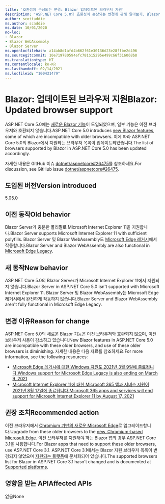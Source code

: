 ```yaml
---
title: '호환성이 손상되는 변경: Blazor 업데이트된 브라우저 지원'
description: 'ASP.NET Core 5.0의 호환성이 손상되는 변경에 관해 알아보기. Blazor: 업데이트된 브라우저 지원'
author: scottaddie
ms.author: scaddie
ms.date: 10/01/2020
no-loc:
- Blazor
- Blazor WebAssembly
- Blazor Server
ms.openlocfilehash: a14ab8d1afd4b662f61e30136d23e28ffbe2d496
ms.sourcegitcommit: 10e719780594efc781b15295e499c66f316068b8
ms.translationtype: HT
ms.contentlocale: ko-KR
ms.lasthandoff: 02/14/2021
ms.locfileid: "100431479"
---
```

# <a name="blazor-updated-browser-support"></a><span data-ttu-id="40526-103">Blazor: 업데이트된 브라우저 지원</span><span class="sxs-lookup"><span data-stu-id="40526-103">Blazor: Updated browser support</span></span>

<span data-ttu-id="40526-104">ASP.NET Core 5.0에는 [새로운 Blazor 기능](https://github.com/dotnet/aspnetcore/issues/21514)이 도입되었으며, 일부 기능은 이전 브라우저와 호환되지 않습니다.</span><span class="sxs-lookup"><span data-stu-id="40526-104">ASP.NET Core 5.0 introduces [new Blazor features](https://github.com/dotnet/aspnetcore/issues/21514), some of which are incompatible with older browsers.</span></span> <span data-ttu-id="40526-105">이에 따라 ASP.NET Core 5.0의 Blazor에서 지원되는 브라우저 목록이 업데이트되었습니다.</span><span class="sxs-lookup"><span data-stu-id="40526-105">The list of browsers supported by Blazor in ASP.NET Core 5.0 has been updated accordingly.</span></span>

<span data-ttu-id="40526-106">자세한 내용은 GitHub 이슈 [dotnet/aspnetcore#26475](https://github.com/dotnet/aspnetcore/issues/26475)를 참조하세요.</span><span class="sxs-lookup"><span data-stu-id="40526-106">For discussion, see GitHub issue [dotnet/aspnetcore#26475](https://github.com/dotnet/aspnetcore/issues/26475).</span></span>

## <a name="version-introduced"></a><span data-ttu-id="40526-107">도입된 버전</span><span class="sxs-lookup"><span data-stu-id="40526-107">Version introduced</span></span>

<span data-ttu-id="40526-108">5.0</span><span class="sxs-lookup"><span data-stu-id="40526-108">5.0</span></span>

## <a name="old-behavior"></a><span data-ttu-id="40526-109">이전 동작</span><span class="sxs-lookup"><span data-stu-id="40526-109">Old behavior</span></span>

<span data-ttu-id="40526-110">Blazor Server가 충분한 폴리필로 Microsoft Internet Explorer 11을 지원합니다.</span><span class="sxs-lookup"><span data-stu-id="40526-110">Blazor Server supports Microsoft Internet Explorer 11 with sufficient polyfills.</span></span> <span data-ttu-id="40526-111">Blazor Server 및 Blazor WebAssembly도 [Microsoft Edge 레거시](https://support.microsoft.com/help/4533505/what-is-microsoft-edge-legacy)에서 작동합니다.</span><span class="sxs-lookup"><span data-stu-id="40526-111">Blazor Server and Blazor WebAssembly are also functional in [Microsoft Edge Legacy](https://support.microsoft.com/help/4533505/what-is-microsoft-edge-legacy).</span></span>

## <a name="new-behavior"></a><span data-ttu-id="40526-112">새 동작</span><span class="sxs-lookup"><span data-stu-id="40526-112">New behavior</span></span>

<span data-ttu-id="40526-113">ASP.NET Core 5.0의 Blazor Server가 Microsoft Internet Explorer 11에서 지원되지 않습니다.</span><span class="sxs-lookup"><span data-stu-id="40526-113">Blazor Server in ASP.NET Core 5.0 isn't supported with Microsoft Internet Explorer 11.</span></span> <span data-ttu-id="40526-114">Blazor Server 및 Blazor WebAssembly는 Microsoft Edge 레거시에서 완전하게 작동하지 않습니다.</span><span class="sxs-lookup"><span data-stu-id="40526-114">Blazor Server and Blazor WebAssembly aren't fully functional in Microsoft Edge Legacy.</span></span>

## <a name="reason-for-change"></a><span data-ttu-id="40526-115">변경 이유</span><span class="sxs-lookup"><span data-stu-id="40526-115">Reason for change</span></span>

<span data-ttu-id="40526-116">ASP.NET Core 5.0의 새로운 Blazor 기능은 이전 브라우저와 호환되지 않으며, 이전 브라우저 사용이 감소하고 있습니다.</span><span class="sxs-lookup"><span data-stu-id="40526-116">New Blazor features in ASP.NET Core 5.0 are incompatible with these older browsers, and use of these older browsers is diminishing.</span></span> <span data-ttu-id="40526-117">자세한 내용은 다음 자료를 참조하세요.</span><span class="sxs-lookup"><span data-stu-id="40526-117">For more information, see the following resources:</span></span>

* [<span data-ttu-id="40526-118">Microsoft Edge 레거시에 대한 Windows 지원도 2021년 3월 9일에 종료됩니다.</span><span class="sxs-lookup"><span data-stu-id="40526-118">Windows support for Microsoft Edge Legacy is also ending on March 9, 2021</span></span>](https://support.microsoft.com/help/4533505/what-is-microsoft-edge-legacy)
* [<span data-ttu-id="40526-119">Microsoft Internet Explorer 11에 대한 Microsoft 365 앱과 서비스 지원이 2021년 8월 17일에 종료됩니다.</span><span class="sxs-lookup"><span data-stu-id="40526-119">Microsoft 365 apps and services will end support for Microsoft Internet Explorer 11 by August 17, 2021</span></span>](/lifecycle/announcements/m365-ie11-microsoft-edge-legacy)

## <a name="recommended-action"></a><span data-ttu-id="40526-120">권장 조치</span><span class="sxs-lookup"><span data-stu-id="40526-120">Recommended action</span></span>

<span data-ttu-id="40526-121">이전 브라우저에서 [Chromium 기반의 새로운 Microsoft Edge](https://www.microsoft.com/edge)로 업그레이드합니다.</span><span class="sxs-lookup"><span data-stu-id="40526-121">Upgrade from these older browsers to the [new, Chromium-based Microsoft Edge](https://www.microsoft.com/edge).</span></span> <span data-ttu-id="40526-122">이전 브라우저를 지원해야 하는 Blazor 앱의 경우 ASP.NET Core 3.1을 사용합니다.</span><span class="sxs-lookup"><span data-stu-id="40526-122">For Blazor apps that need to support these older browsers, use ASP.NET Core 3.1.</span></span> <span data-ttu-id="40526-123">ASP.NET Core 3.1에서는 Blazor 지원 브라우저 목록이 변경되지 않았으며 [지원되는 플랫폼](/aspnet/core/blazor/supported-platforms?view=aspnetcore-3.1)에 문서화되어 있습니다.</span><span class="sxs-lookup"><span data-stu-id="40526-123">The supported browsers list for Blazor in ASP.NET Core 3.1 hasn't changed and is documented at [Supported platforms](/aspnet/core/blazor/supported-platforms?view=aspnetcore-3.1).</span></span>

## <a name="affected-apis"></a><span data-ttu-id="40526-124">영향을 받는 API</span><span class="sxs-lookup"><span data-stu-id="40526-124">Affected APIs</span></span>

<span data-ttu-id="40526-125">없음</span><span class="sxs-lookup"><span data-stu-id="40526-125">None</span></span>

<!--

### Category

ASP.NET Core

### Affected APIs

Not detectable via API analysis

-->
